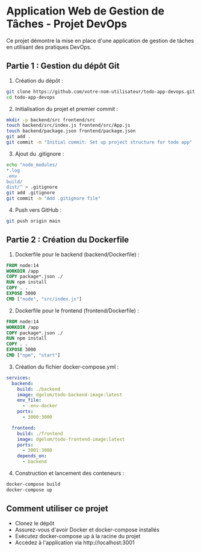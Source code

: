 # Application Web de Gestion de Tâches - Projet DevOps

Ce projet démontre la mise en place d'une application de gestion de tâches en utilisant des pratiques DevOps.

## Partie 1 : Gestion du dépôt Git

1. Création du dépôt :

```bash
git clone https://github.com/votre-nom-utilisateur/todo-app-devops.git
cd todo-app-devops
```

2. Initialisation du projet et premier commit :

```bash
mkdir -p backend/src frontend/src
touch backend/src/index.js frontend/src/App.js
touch backend/package.json frontend/package.json
git add .
git commit -m "Initial commit: Set up project structure for todo app"
```

3. Ajout du .gitignore :

```bash
echo "node_modules/
*.log
.env
build/
dist/" > .gitignore
git add .gitignore
git commit -m "Add .gitignore file"
```

4. Push vers GitHub :

```bash
git push origin main
```

## Partie 2 : Création du Dockerfile

1. Dockerfile pour le backend (backend/Dockerfile) :

```dockerfile
FROM node:14
WORKDIR /app
COPY package*.json ./
RUN npm install
COPY . .
EXPOSE 3000
CMD ["node", "src/index.js"]
```

2. Dockerfile pour le frontend (frontend/Dockerfile) :

```dockerfile
FROM node:14
WORKDIR /app
COPY package*.json ./
RUN npm install
COPY . .
EXPOSE 3000
CMD ["npm", "start"]
```

3. Création du fichier docker-compose.yml :

```yaml	
services:
  backend:
    build: ./backend 
    image: dgelom/todo-backend-image:latest 
    env_file: 
      - .env-docker
    ports:
      - 3000:3000 

  frontend:
    build: ./frontend 
    image: dgelom/todo-frontend-image:latest
    ports:
      - 3001:3000 
    depends_on: 
      - backend
```

4. Construction et lancement des conteneurs :

```bash
docker-compose build
docker-compose up
```

## Comment utiliser ce projet

* Clonez le dépôt
* Assurez-vous d'avoir Docker et docker-compose installés
* Exécutez docker-compose up à la racine du projet
* Accédez à l'application via http://localhost:3001